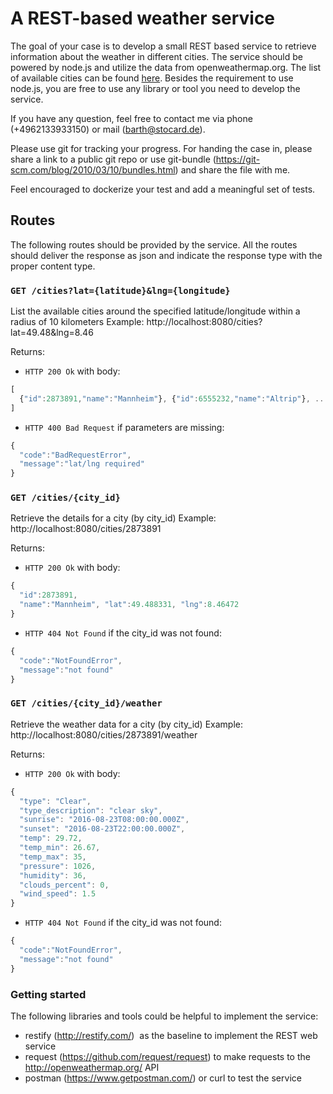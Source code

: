 # A REST-based weather serviceThe goal of your case is to develop a small REST based service to retrieve information about the weather in different cities. The service should be powered by node.js and utilize the data from openweathermap.org. The list of available cities can be found [here](http://bulk.openweathermap.org/sample/city.list.json.gz).Besides the requirement to use node.js, you are free to use any library or tool you need to develop the service.

If you have any question, feel free to contact me via phone (+4962133933150) or mail (barth@stocard.de).

Please use git for tracking your progress. For handing the case in, please share a link to a public git repo or use git-bundle (https://git-scm.com/blog/2010/03/10/bundles.html) and share the file with me.

Feel encouraged to dockerize your test and add a meaningful set of tests.

## RoutesThe following routes should be provided by the service. All the routes should deliver the response as json and indicate the response type with the proper content type.### `GET /cities?lat={latitude}&lng={longitude}`List the available cities around the specified latitude/longitude within a radius of 10 kilometers Example: http://localhost:8080/cities?lat=49.48&lng=8.46Returns:
* `HTTP 200 Ok` with body:
```js[  {"id":2873891,"name":"Mannheim"}, {"id":6555232,"name":"Altrip"}, ...]
```* `HTTP 400 Bad Request` if parameters are missing:
```js
{
  "code":"BadRequestError",
  "message":"lat/lng required"	
}```### `GET /cities/{city_id}`Retrieve the details for a city (by city_id) Example: http://localhost:8080/cities/2873891Returns:
* `HTTP 200 Ok` with body:
```js{  "id":2873891,  "name":"Mannheim", "lat":49.488331, "lng":8.46472}
```* `HTTP 404 Not Found` if the city_id was not found:
```js
{  "code":"NotFoundError",  "message":"not found"
}
```

### `GET /cities/{city_id}/weather`Retrieve the weather data for a city (by city_id) Example: http://localhost:8080/cities/2873891/weatherReturns:

* `HTTP 200 Ok` with body:
```js
{  "type": "Clear",
  "type_description": "clear sky",
  "sunrise": "2016-08-23T08:00:00.000Z",
  "sunset": "2016-08-23T22:00:00.000Z",
  "temp": 29.72,  "temp_min": 26.67,  "temp_max": 35,  "pressure": 1026,  "humidity": 36,  "clouds_percent": 0,  "wind_speed": 1.5}
```
* `HTTP 404 Not Found` if the city_id was not found:
```js
{  "code":"NotFoundError",  "message":"not found"
}
```### Getting startedThe following libraries and tools could be helpful to implement the service:* restify (http://restify.com/) ­ as the baseline to implement the REST web service* request (https://github.com/request/request) ­ to make requests to the http://openweathermap.org/ API
* postman (https://www.getpostman.com/) or curl to test the service
